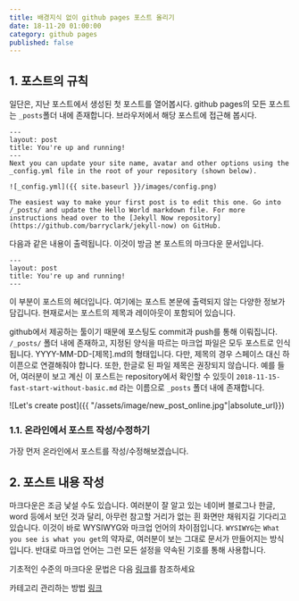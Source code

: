 ```yaml
---
title: 배경지식 없이 github pages 포스트 올리기
date: 18-11-20 01:00:00
category: github pages
published: false
---
```


## 1. 포스트의 규칙
일단은, 지난 포스트에서 생성된 첫 포스트를 열어봅시다. github pages의 모든 포스트는 ```_posts```폴더 내에 존재합니다. 브라우저에서 해당 포스트에 접근해 봅시다.

    ---
    layout: post
    title: You're up and running!
    ---
    Next you can update your site name, avatar and other options using the _config.yml file in the root of your repository (shown below).

    ![_config.yml]({{ site.baseurl }}/images/config.png)

    The easiest way to make your first post is to edit this one. Go into /_posts/ and update the Hello World markdown file. For more instructions head over to the [Jekyll Now repository](https://github.com/barryclark/jekyll-now) on GitHub.
다음과 같은 내용이 출력됩니다. 이것이 방금 본 포스트의 마크다운 문서입니다.

    ---
    layout: post
    title: You're up and running!
    ---
이 부분이 포스트의 헤더입니다. 여기에는 포스트 본문에 출력되지 않는 다양한 정보가 담깁니다. 현재로서는 포스트의 제목과 레이아웃이 포함되어 있습니다.

github에서 제공하는 툴이기 때문에 포스팅도 commit과 push를 통해 이뤄집니다. ```/_posts/``` 폴더 내에 존재하고, 지정된 양식을 따르는 마크업 파일은 모두 포스트로 인식됩니다. YYYY-MM-DD-[제목].md의 형태입니다. 다만, 제목의 경우 스페이스 대신 하이픈으로 연결해줘야 합니다. 또한, 한글로 된 파일 제목은 권장되지 않습니다. 예를 들어, 여러분이 보고 계신 이 포스트는 repository에서 확인할 수 있듯이 ```2018-11-15-fast-start-without-basic.md``` 라는 이름으로 ```_posts``` 폴더 내에 존재합니다.


![Let's create post]({{ "/assets/image/new_post_online.jpg"|absolute_url}})

### 1.1. 온라인에서 포스트 작성/수정하기
가장 먼저 온라인에서 포스트를 작성/수정해보겠습니다.

## 2. 포스트 내용 작성
마크다운은 조금 낯설 수도 있습니다. 여러분이 잘 알고 있는 네이버 블로그나 한글, word 등에서 보던 것과 달리, 아무런 참고할 거리가 없는 흰 화면만 채워지길 기다리고 있습니다. 이것이 바로 WYSIWYG와 마크업 언어의 차이점입니다. ```WYSIWYG```는 ```What you see is what you get```의 약자로, 여러분이 보는 그대로 문서가 만들어지는 방식입니다. 반대로 마크업 언어는 그런 모든 설정을 약속된 기호를 통해 사용합니다.

기초적인 수준의 마크다운 문법은 다음 [링크](https://gist.github.com/ihoneymon/652be052a0727ad59601)를 참조하세요


카테고리 관리하는 방법 [링크](https://codinfox.github.io/dev/2015/03/06/use-tags-and-categories-in-your-jekyll-based-github-pages/)

